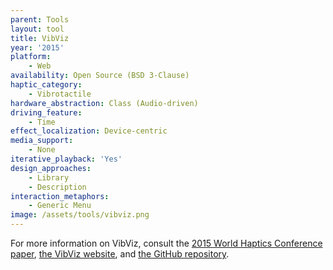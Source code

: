 ```yaml
---
parent: Tools
layout: tool
title: VibViz
year: '2015'
platform:
    - Web
availability: Open Source (BSD 3-Clause)
haptic_category:
    - Vibrotactile
hardware_abstraction: Class (Audio-driven)
driving_feature:
    - Time
effect_localization: Device-centric
media_support:
    - None
iterative_playback: 'Yes'
design_approaches:
    - Library
    - Description
interaction_metaphors:
    - Generic Menu
image: /assets/tools/vibviz.png
---
```

For more information on VibViz, consult the [2015 World Haptics Conference paper](https://doi.org/10.1109/WHC.2015.7177722),
[the VibViz website](https://www.cs.ubc.ca/~seifi/VibViz/main.html),
and [the GitHub repository](https://github.com/hastiseifi/VibViz---Open-Source).
